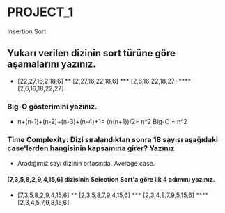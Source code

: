 # PROJECT_1
Insertion Sort

## Yukarı verilen dizinin sort türüne göre aşamalarını yazınız.

* [22,27,16,2,18,6] 
** [2,27,16,22,18,6] 
*** [2,6,16,22,18,27] 
**** [2,6,16,18,22,27] 

### Big-O gösterimini yazınız.
* n+(n-1)+(n-2)+(n-3)+(n-4)+1= (n(n+1))/2= n^2 Big-O = n^2

### Time Complexity: Dizi sıralandıktan sonra 18 sayısı aşağıdaki case'lerden hangisinin kapsamına girer? Yazınız

* Aradığımız sayı dizinin ortasında. Average case. 

#### [7,3,5,8,2,9,4,15,6] dizisinin Selection Sort'a göre ilk 4 adımını yazınız.

* [7,3,5,8,2,9,4,15,6]
** [2,3,5,8,7,9,4,15,6]
*** [2,3,4,8,7,9,5,15,6]
**** [2,3,4,5,7,9,8,15,6]